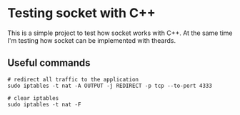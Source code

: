 # Testing socket with C++

This is a simple project to test how socket works with C++. At the same time I'm testing how socket can be implemented with theards.

## Useful commands

```
# redirect all traffic to the application
sudo iptables -t nat -A OUTPUT -j REDIRECT -p tcp --to-port 4333

# clear iptables
sudo iptables -t nat -F
```
